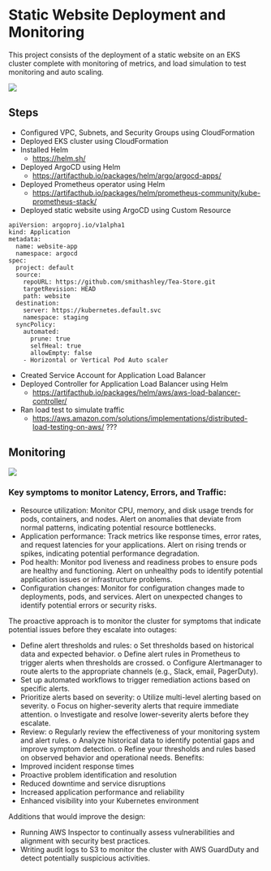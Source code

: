 # Static Website Deployment and Monitoring 
This project consists of the deployment of a static website on an EKS cluster complete with monitoring of metrics, and load simulation to test monitoring and auto scaling. 

![](https://github.com/smithashley/Tea-Store/blob/main/embedded_images/website.PNG)

## Steps
- Configured VPC, Subnets, and Security Groups using CloudFormation
- Deployed EKS cluster using CloudFormation
- Installed Helm
    - https://helm.sh/ 
- Deployed ArgoCD using Helm
    - https://artifacthub.io/packages/helm/argo/argocd-apps/
- Deployed Prometheus operator using Helm
    -  https://artifacthub.io/packages/helm/prometheus-community/kube-prometheus-stack/
- Deployed static website using ArgoCD using Custom Resource
  
```
apiVersion: argoproj.io/v1alpha1
kind: Application
metadata:
  name: website-app
  namespace: argocd
spec:
  project: default
  source:
    repoURL: https://github.com/smithashley/Tea-Store.git
    targetRevision: HEAD
    path: website
  destination:
    server: https://kubernetes.default.svc
    namespace: staging
  syncPolicy:
    automated:
      prune: true
      selfHeal: true
      allowEmpty: false     
    - Horizontal or Vertical Pod Auto scaler
```
    
- Created Service Account for Application Load Balancer
- Deployed Controller for Application Load Balancer using Helm
    - https://artifacthub.io/packages/helm/aws/aws-load-balancer-controller/ 
- Ran load test to simulate traffic
    - https://aws.amazon.com/solutions/implementations/distributed-load-testing-on-aws/ ???

## Monitoring
![](https://github.com/smithashley/Retail-Store-UI-Deployment/blob/main/embedded_images/grafana.png)

### Key symptoms to monitor Latency, Errors, and Traffic:
-	Resource utilization: Monitor CPU, memory, and disk usage trends for pods, containers, and nodes. Alert on anomalies that deviate from normal patterns, indicating potential resource bottlenecks.
-	Application performance: Track metrics like response times, error rates, and request latencies for your applications. Alert on rising trends or spikes, indicating potential performance degradation.
-	Pod health: Monitor pod liveness and readiness probes to ensure pods are healthy and functioning. Alert on unhealthy pods to identify potential application issues or infrastructure problems.
-	Configuration changes: Monitor for configuration changes made to deployments, pods, and services. Alert on unexpected changes to identify potential errors or security risks.

The proactive approach is to monitor the cluster for symptoms that indicate potential issues before they escalate into outages:
-	Define alert thresholds and rules:
    o	Set thresholds based on historical data and expected behavior.
    o	Define alert rules in Prometheus to trigger alerts when thresholds are crossed.
    o	Configure Alertmanager to route alerts to the appropriate channels (e.g., Slack, email, PagerDuty).
-	Set up automated workflows to trigger remediation actions based on specific alerts.
-	Prioritize alerts based on severity:
    o	Utilize multi-level alerting based on severity.
    o	Focus on higher-severity alerts that require immediate attention.
    o	Investigate and resolve lower-severity alerts before they escalate.
-	Review:
    o	Regularly review the effectiveness of your monitoring system and alert rules.
    o	Analyze historical data to identify potential gaps and improve symptom detection.
    o	Refine your thresholds and rules based on observed behavior and operational needs.
Benefits:
-	Improved incident response times
-	Proactive problem identification and resolution
-	Reduced downtime and service disruptions
-	Increased application performance and reliability
-	Enhanced visibility into your Kubernetes environment

Additions that would improve the design:
- Running AWS Inspector to continually assess vulnerabilities and alignment with security best practices.
- Writing audit logs to S3 to monitor the cluster with AWS GuardDuty and detect potentially suspicious activities.
